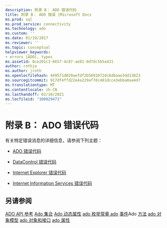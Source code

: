 ```yaml
---
description: 附录 B： ADO 错误代码
title: 附录 B： ADO 错误 |Microsoft Docs
ms.prod: sql
ms.prod_service: connectivity
ms.technology: ado
ms.custom: ''
ms.date: 01/19/2017
ms.reviewer: ''
ms.topic: conceptual
helpviewer_keywords:
- errors [ADO], types
ms.assetid: 0ce201c3-6657-4c87-ae81-0d7dc5b5a431
author: rothja
ms.author: jroth
ms.openlocfilehash: 449571d029aefdf2b5691072dc6dbaae3dd13823
ms.sourcegitcommit: 917df4ffd22e4a229af7dc481dcce3ebba0aa4d7
ms.translationtype: MT
ms.contentlocale: zh-CN
ms.lasthandoff: 02/10/2021
ms.locfileid: "100029471"
---
```

# <a name="appendix-b-ado-error-codes"></a>附录 B： ADO 错误代码
有关特定错误消息的详细信息，请参阅下列主题：

-   [ADO 错误代码](./ado-error-codes.md)

-   [DataControl 错误代码](./datacontrol-error-codes.md)

-   [Internet Explorer 错误代码](./internet-explorer-error-codes.md)

-   [Internet Information Services 错误代码](./internet-information-services-error-codes.md)

## <a name="see-also"></a>另请参阅
 [ADO API 参考](../../reference/ado-api/ado-api-reference.md) [Ado 集合](../../reference/ado-api/ado-collections.md) [Ado 动态属性](../../reference/ado-api/ado-dynamic-properties.md) [ado 枚举常量 ado](../../reference/ado-api/ado-enumerated-constants.md) [事件](../../reference/ado-api/ado-events.md)Ado [方法](../../reference/ado-api/ado-methods.md) [ado 对象模型](../../reference/ado-api/ado-object-model.md) [ado 对象和接口](../../reference/ado-api/ado-objects-and-interfaces.md) [ado 属性](../../reference/ado-api/ado-properties.md)